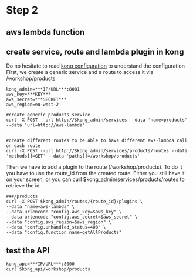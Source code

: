 # Step 2

## aws lambda function

## create service, route and lambda plugin in kong

Do no hesitate to read [kong configuration](../../kong/kond.md) to understand the configuration
</br> First, we create a generic service and a route to access it via /workshop/products 

```
kong_admin=***IP/URL***:8001
aws_key=***KEY***
aws_secret=***SECRET***
aws_region=eu-west-2

#create generic products service
curl -X POST --url http://$kong_admin/services --data 'name=products' --data 'url=http://aws-lambda'


#create different routes to be able to have different aws-lambda call on each route
curl -X POST --url http://$kong_admin/services/products/routes --data 'methods[]=GET' --data 'paths[]=/workshop/products'
```

Then we have to add a plugin to the route (/workshop/products). To do it you have to use the route_id from the created route. Either you still have it on your screen, or you can curl $kong_admin/services/products/routes to retrieve the id

```
###/products
curl -X POST $kong_admin/routes/{route_id}/plugins \
--data "name=aws-lambda" \
--data-urlencode "config.aws_key=$aws_key" \
--data-urlencode "config.aws_secret=$aws_secret" \
--data "config.aws_region=$aws_region" \
--data "config.unhandled_status=400" \
--data "config.function_name=getAllProducts"

```


## test the API
```
kong_api=***IP/URL***:8000
curl $kong_api/workshop/products
```
